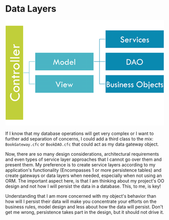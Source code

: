 # Data Layers

![](/.gitbook/assets/MVC%2Bobjects.png)

If I know that my database operations will get very complex or I want to further add separation of concerns, I could add a third class to the mix: `BookGateway.cfc` or `BookDAO.cfc` that could act as my data gateway object.

Now, there are so many design considerations, architectural requirements and even types of service layer approaches that I cannot go over them and present them. My preference is to create service layers according to my application's functionality \(Encompasses 1 or more persistence tables\) and create gateways or data layers when needed, especially when not using an ORM. The important aspect here, is that I am thinking about my project's OO design and not how I will persist the data in a database. This, to me, is key!

Understanding that I am more concerned with my object's behavior than how will I persist their data will make you concentrate your efforts on the business rules, model design and less about how the data will persist. Don't get me wrong, persistence takes part in the design, but it should not drive it.


